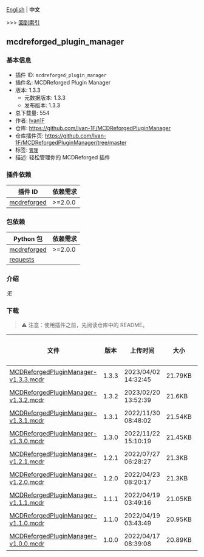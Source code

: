 [English](readme.md) | **中文**

\>\>\> [回到索引](/readme-zh_cn.md)

## mcdreforged_plugin_manager

### 基本信息

- 插件 ID: `mcdreforged_plugin_manager`
- 插件名: MCDReforged Plugin Manager
- 版本: 1.3.3
  - 元数据版本: 1.3.3
  - 发布版本: 1.3.3
- 总下载量: 554
- 作者: [Ivan1F](https://github.com/Ivan-1F)
- 仓库: https://github.com/Ivan-1F/MCDReforgedPluginManager
- 仓库插件页: https://github.com/Ivan-1F/MCDReforgedPluginManager/tree/master
- 标签: [`管理`](/labels/management/readme-zh_cn.md)
- 描述: 轻松管理你的 MCDReforged 插件

### 插件依赖

| 插件 ID | 依赖需求 |
| --- | --- |
| [mcdreforged](https://github.com/Fallen-Breath/MCDReforged) | \>=2.0.0 |

### 包依赖

| Python 包 | 依赖需求 |
| --- | --- |
| [mcdreforged](https://pypi.org/project/mcdreforged) | \>=2.0.0 |
| [requests](https://pypi.org/project/requests) |  |

### 介绍

*无*

### 下载

> :warning: 注意：使用插件之前，先阅读仓库中的 README。

| 文件 | 版本 | 上传时间 | 大小 | 下载数 | 操作 |
| --- | --- | --- | --- | --- | --- |
| [MCDReforgedPluginManager-v1.3.3.mcdr](https://github.com/Ivan-1F/MCDReforgedPluginManager/releases/tag/v1.3.3) | 1.3.3 | 2023/04/02 14:32:45 | 21.79KB | 9 | [下载](https://github.com/Ivan-1F/MCDReforgedPluginManager/releases/download/v1.3.3/MCDReforgedPluginManager-v1.3.3.mcdr) |
| [MCDReforgedPluginManager-v1.3.2.mcdr](https://github.com/Ivan-1F/MCDReforgedPluginManager/releases/tag/v1.3.2) | 1.3.2 | 2023/02/20 13:52:39 | 21.6KB | 71 | [下载](https://github.com/Ivan-1F/MCDReforgedPluginManager/releases/download/v1.3.2/MCDReforgedPluginManager-v1.3.2.mcdr) |
| [MCDReforgedPluginManager-v1.3.1.mcdr](https://github.com/Ivan-1F/MCDReforgedPluginManager/releases/tag/v1.3.1) | 1.3.1 | 2022/11/30 08:48:02 | 21.54KB | 176 | [下载](https://github.com/Ivan-1F/MCDReforgedPluginManager/releases/download/v1.3.1/MCDReforgedPluginManager-v1.3.1.mcdr) |
| [MCDReforgedPluginManager-v1.3.0.mcdr](https://github.com/Ivan-1F/MCDReforgedPluginManager/releases/tag/v1.3.0) | 1.3.0 | 2022/11/22 15:10:19 | 21.45KB | 23 | [下载](https://github.com/Ivan-1F/MCDReforgedPluginManager/releases/download/v1.3.0/MCDReforgedPluginManager-v1.3.0.mcdr) |
| [MCDReforgedPluginManager-v1.2.1.mcdr](https://github.com/Ivan-1F/MCDReforgedPluginManager/releases/tag/v1.2.1) | 1.2.1 | 2022/07/27 06:28:27 | 21.3KB | 195 | [下载](https://github.com/Ivan-1F/MCDReforgedPluginManager/releases/download/v1.2.1/MCDReforgedPluginManager-v1.2.1.mcdr) |
| [MCDReforgedPluginManager-v1.2.0.mcdr](https://github.com/Ivan-1F/MCDReforgedPluginManager/releases/tag/v1.2.0) | 1.2.0 | 2022/04/23 08:20:17 | 21.3KB | 68 | [下载](https://github.com/Ivan-1F/MCDReforgedPluginManager/releases/download/v1.2.0/MCDReforgedPluginManager-v1.2.0.mcdr) |
| [MCDReforgedPluginManager-v1.1.1.mcdr](https://github.com/Ivan-1F/MCDReforgedPluginManager/releases/tag/v1.1.1) | 1.1.1 | 2022/04/19 03:49:16 | 21.05KB | 4 | [下载](https://github.com/Ivan-1F/MCDReforgedPluginManager/releases/download/v1.1.1/MCDReforgedPluginManager-v1.1.1.mcdr) |
| [MCDReforgedPluginManager-v1.1.0.mcdr](https://github.com/Ivan-1F/MCDReforgedPluginManager/releases/tag/v1.1.0) | 1.1.0 | 2022/04/19 03:43:49 | 20.95KB | 3 | [下载](https://github.com/Ivan-1F/MCDReforgedPluginManager/releases/download/v1.1.0/MCDReforgedPluginManager-v1.1.0.mcdr) |
| [MCDReforgedPluginManager-v1.0.0.mcdr](https://github.com/Ivan-1F/MCDReforgedPluginManager/releases/tag/v1.0.0) | 1.0.0 | 2022/04/17 08:39:08 | 20.89KB | 5 | [下载](https://github.com/Ivan-1F/MCDReforgedPluginManager/releases/download/v1.0.0/MCDReforgedPluginManager-v1.0.0.mcdr) |

